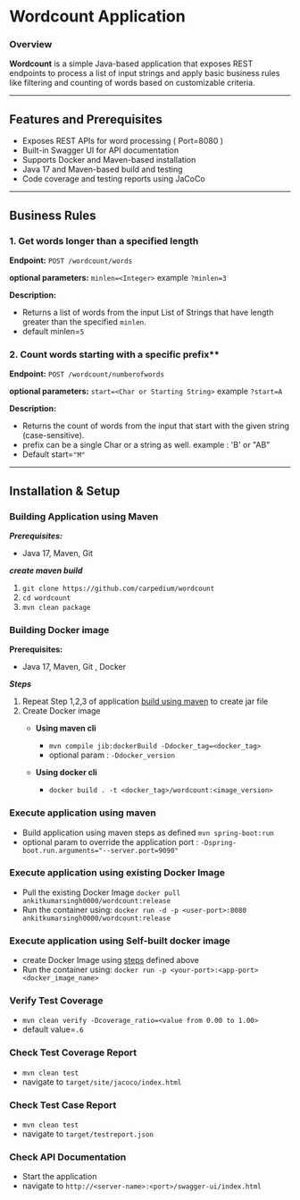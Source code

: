 # Wordcount Application
### Overview
**Wordcount** is a simple Java-based application that exposes REST endpoints to process a list of input strings and apply basic business rules like filtering and counting of words based on customizable criteria.

---
## Features and Prerequisites

- Exposes REST APIs for word processing ( Port=8080 )
- Built-in Swagger UI for API documentation
- Supports Docker and Maven-based installation
- Java 17 and Maven-based build and testing
- Code coverage and testing reports using JaCoCo

---
## Business Rules

### 1. Get words longer than a specified length



   **Endpoint:**   `POST /wordcount/words`  
   
   **optional parameters:**   `minlen=<Integer>` example `?minlen=3`
   
   **Description:**
   - Returns a list of words from the input List of Strings that have length greater than the specified `minlen`.
   - default minlen=` 5 `

                          
### 2. Count words starting with a specific prefix**  

   **Endpoint:**   `POST /wordcount/numberofwords`  
   
   **optional parameters:**   `start=<Char or Starting String>` example `?start=A`
   
   **Description:**
   - Returns the count of words from the input that start with the given string (case-sensitive).
   - prefix can be a single Char or a string as well. example : 'B' or  "AB"
   - Default start=` "M" `

-----

## Installation & Setup 
### Building Application using Maven

***Prerequisites:***
- Java 17, Maven, Git 

***create maven build***
1. `git clone https://github.com/carpedium/wordcount`
2. `cd wordcount`
3. `mvn clean package` 


### Building Docker image
  
**Prerequisites:**
- Java 17, Maven, Git , Docker

***Steps***
1. Repeat Step 1,2,3 of application [build using maven](https://github.com/carpedium/wordcount/edit/main/README.md#building-application-using-maven) to create jar file
2. Create Docker image
    - **Using maven cli**
    
		- `mvn compile jib:dockerBuild -Ddocker_tag=<docker_tag>`
		- optional param : `-Ddocker_version`
    
    - **Using docker cli**
    
		- `docker build . -t <docker_tag>/wordcount:<image_version>`
    
### Execute application using maven
- Build application using maven steps as defined
`mvn spring-boot:run` 
- optional param to override the application port :
    `-Dspring-boot.run.arguments="--server.port=9090"`
     
       
### Execute application using existing Docker Image
- Pull the existing Docker Image `docker pull ankitkumarsingh0000/wordcount:release`
- Run the container using:  `docker run -d -p <user-port>:8080 ankitkumarsingh0000/wordcount:release`

### Execute application using Self-built docker image
- create Docker Image using [steps](https://github.com/carpedium/wordcount/edit/main/README.md#building-docker-image) defined above
- Run the container using:  `docker run -p <your-port>:<app-port> <docker_image_name>`

### Verify Test Coverage 

- `mvn clean verify -Dcoverage_ratio=<value from 0.00 to 1.00>`
- default value=`.6`

### Check Test Coverage Report
- `mvn clean test`
- navigate to `target/site/jacoco/index.html`

### Check Test Case Report
- `mvn clean test`
- navigate to `target/testreport.json`

### Check API Documentation
- Start the application
- navigate to `http://<server-name>:<port>/swagger-ui/index.html`


